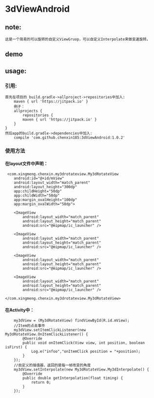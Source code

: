 # 3dViewAndroid
## note: 
    这是一个简易的可以旋转的自定义ViewGruop，可以自定义Interpolate来做变速旋转。
## demo

<imag src="https://github.com/chenxin185/3dViewAndroid/blob/master/gif/gif1.gif" width="200" height="360" />
<imag src="https://github.com/chenxin185/3dViewAndroid/blob/master/gif/gif2.gif" width="200" height="360" />

## usage:
### 引用:
    首先在项目的 build.gradle->allproject->repositories中加入:
        maven { url 'https://jitpack.io' }
        例子：
        allprojects {
            repositories {
            maven { url 'https://jitpack.io' }
        }
    }
    然后app的build.gradle->dependencies中加入:
        compile 'com.github.chenxin185:3dViewAndroid:1.0.2'
### 使用方法
#### 在layout文件中声明：
     <com.xingmeng.chenxin.my3drotateview.My3dRotateView
        android:id="@+id/mView"
        android:layout_width="match_parent"
        android:layout_height="300dp"
        app:childHeight="50dp"
        app:childWidth="50dp"
        app:margin_ovalHeight="100dp"
        app:margin_ovalWidth="50dp">

        <ImageView
            android:layout_width="match_parent"
            android:layout_height="match_parent"
            android:src="@mipmap/ic_launcher" />

        <ImageView
            android:layout_width="match_parent"
            android:layout_height="match_parent"
            android:src="@mipmap/ic_launcher" />

        <ImageView
            android:layout_width="match_parent"
            android:layout_height="match_parent"
            android:src="@mipmap/ic_launcher" />

        <ImageView
            android:layout_width="match_parent"
            android:layout_height="match_parent"
            android:src="@mipmap/ic_launcher" />
        
    </com.xingmeng.chenxin.my3drotateview.My3dRotateView>
#### 在Activity中：
        my3dView = (My3dRotateView) findViewById(R.id.mView);
        //Item的点击事件
        my3dView.setItemClickListener(new My3dRotateView.OnItemClickListener() {
            @Override
            public void onItemClick(View view, int position, boolean isFirst) {
                Log.e("infoo","onItemClick position = "+position);
            }
        });
        //自定义的插值器，返回的是每一帧改变的角度
        my3dView.setInterpolate(new My3dRotateView.My3dInterpolate() {
            @Override
            public double getInterpolation(float timing) {
                return 0;
            }
        });
